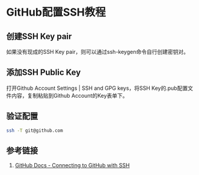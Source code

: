 # GitHub配置SSH教程


## 创建SSH Key pair

如果没有现成的SSH Key pair，则可以通过ssh-keygen命令自行创建密钥对。


## 添加SSH Public Key

打开Github Account Settings | SSH and GPG keys，将SSH Key的.pub配置文件内容，复制粘贴到Github Account的Key表单下。


## 验证配置

```bash
ssh -T git@github.com
```

## 参考链接
1. [GitHub Docs - Connecting to GitHub with SSH](https://docs.github.com/en/authentication/connecting-to-github-with-ssh)